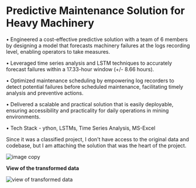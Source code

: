 # Predictive Maintenance Solution for Heavy Machinery

• Engineered a cost-effective predictive solution with a team of 6 members by designing a model that forecasts machinery failures
at the logs recording level, enabling operators to take measures.

• Leveraged time series analysis and LSTM techniques to accurately forecast failures within a 17.33-hour window (+/- 8.66 hours).

• Optimized maintenance scheduling by empowering log recorders to detect potential failures before scheduled maintenance,
facilitating timely analysis and preventive actions.

• Delivered a scalable and practical solution that is easily deployable, ensuring accessibility and practicality for daily operations in
mining environments.

• Tech Stack - ython, LSTMs, Time Series Analysis, MS-Excel

Since it was a classified project, I don't have access to the original data and codebase, but I am attaching the solution that was the heart of the project.

![image copy](https://github.com/manavm17/TexMin_Research_Project/assets/137106583/e7409332-abe6-4523-a369-13e86402080a)

**View of the transformed data**

![view of transformed data](https://github.com/manavm17/TexMin_Research_Project/assets/137106583/57531b35-b8e1-4492-bf19-6e4751431350)



